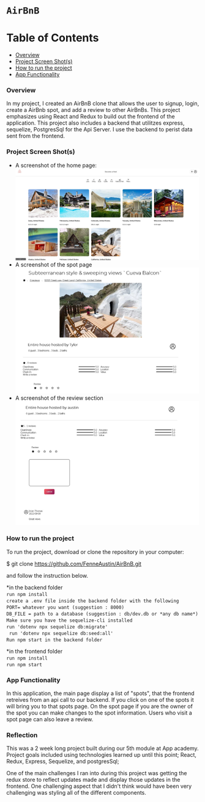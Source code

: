 # `AirBnB`

# Table of Contents

- [Overview](#overview)
- [Project Screen Shot(s)](<#Project-Screen-Shot(s)>)
- [How to run the project](#How-to-run-the-project)
- [App Functionality](#app-functionality)

### Overview

In my project, I created an AirBnB clone that allows the user to signup, login, create a AirBnb spot, and add a review to other AirBnBs. This project emphasizes using React and Redux to build out the frontend of the application. This project also includes a backend that utilitzes express, sequelize, PostgresSql for the Api Server. I use the backend to perist data sent from the frontend.

### Project Screen Shot(s)

- A screenshot of the home page:
  ![Screenshot1](Home%20Page.JPG "Screenshot")
- A screenshot of the spot page
  ![Screenshot2](spotpage.JPG "Sreenshot2")
- A screenshot of the review section
  ![screenshot3](ReviewSection.JPG "Screenshot3")

### How to run the project

To run the project, download or clone the repository in your computer:

$ git clone https://github.com/FenneAustin/AirBnB.git

and follow the instruction below.

*in the backend folder <br />
        `run npm install` <br />
        `create a .env file inside the backend folder with the following`<br />
                `PORT= whatever you want (suggestion : 8000)`<br />
                `DB_FILE = path to a database (suggestion : db/dev.db or *any db name*)`<br />
        `Make sure you have the sequelize-cli installed`<br />
            `run 'dotenv npx sequelize db:migrate'`<br />
           ` run 'dotenv npx sequelize db:seed:all'`<br />
        `Run npm start in the backend folder`<br />

*in the frontend folder<br />
  `run npm install`<br />
  `run npm start`<br />

### App Functionality

In this application, the main page display a list of "spots", that the frontend retreives from an api call to our backend. If you click on one of the spots it will bring you to that spots page. On the spot page if you are the owner of the spot you can make changes to the spot information. Users who visit a spot page can also leave a review.


### Reflection


This was a 2 week long project built during our 5th module at App academy. Project goals included using technologies learned up until this point; React, Redux, Express, Sequelize, and postgresSql;

One of the main challenges I ran into during this project was getting the redux store to reflect updates made and display those updates in the frontend. One challenging aspect that I didn't think would have been very challenging was styling all of the different components.
